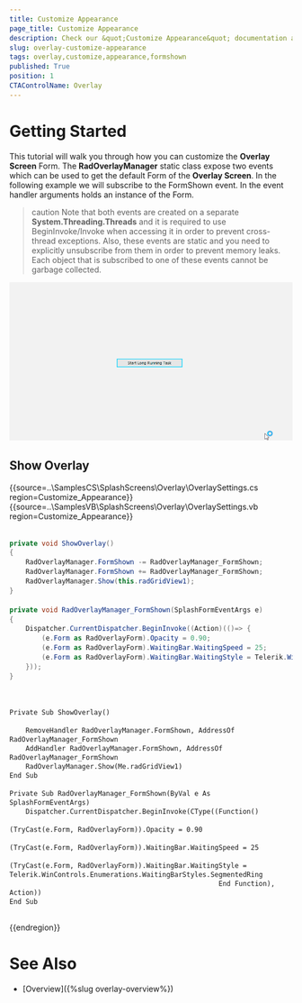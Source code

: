 ```yaml
---
title: Customize Appearance
page_title: Customize Appearance 
description: Check our &quot;Customize Appearance&quot; documentation article for the Overlay Screen {{ site.framework_name }} control.
slug: overlay-customize-appearance
tags: overlay,customize,appearance,formshown
published: True
position: 1
CTAControlName: Overlay
---
```


# Getting Started

This tutorial will walk you through how you can customize the __Overlay Screen__ Form. The __RadOverlayManager__ static class expose two events which can be used to get the default Form of the __Overlay Screen__. In the following example we will subscribe to the FormShown event. In the event handler arguments holds an instance of the Form. 

>caution Note that both events are created on a separate __System.Threading.Threads__ and it is required to use BeginInvoke/Invoke when accessing it in order to prevent cross-thread exceptions. Also, these events are static and you need to explicitly unsubscribe from them in order to prevent memory leaks. Each object that is subscribed to one of these events cannot be garbage collected.

![WinForms RadOverlay Getting Started](images/overlay-customize-appearance1.gif)

## Show Overlay

{{source=..\SamplesCS\SplashScreens\Overlay\OverlaySettings.cs region=Customize_Appearance}} 
{{source=..\SamplesVB\SplashScreens\Overlay\OverlaySettings.vb region=Customize_Appearance}} 

````C#

private void ShowOverlay()
{
	RadOverlayManager.FormShown -= RadOverlayManager_FormShown;
    RadOverlayManager.FormShown += RadOverlayManager_FormShown;
    RadOverlayManager.Show(this.radGridView1);            
}

private void RadOverlayManager_FormShown(SplashFormEventArgs e)
{
    Dispatcher.CurrentDispatcher.BeginInvoke((Action)(()=> {
        (e.Form as RadOverlayForm).Opacity = 0.90;
		(e.Form as RadOverlayForm).WaitingBar.WaitingSpeed = 25;
        (e.Form as RadOverlayForm).WaitingBar.WaitingStyle = Telerik.WinControls.Enumerations.WaitingBarStyles.SegmentedRing;
    }));
}
	

````
````VB.NET

Private Sub ShowOverlay()

    RemoveHandler RadOverlayManager.FormShown, AddressOf RadOverlayManager_FormShown
	AddHandler RadOverlayManager.FormShown, AddressOf RadOverlayManager_FormShown	
	RadOverlayManager.Show(Me.radGridView1)
End Sub

Private Sub RadOverlayManager_FormShown(ByVal e As SplashFormEventArgs)
	Dispatcher.CurrentDispatcher.BeginInvoke(CType((Function()
														(TryCast(e.Form, RadOverlayForm)).Opacity = 0.90
														(TryCast(e.Form, RadOverlayForm)).WaitingBar.WaitingSpeed = 25
														(TryCast(e.Form, RadOverlayForm)).WaitingBar.WaitingStyle = Telerik.WinControls.Enumerations.WaitingBarStyles.SegmentedRing
													End Function), Action))
End Sub


````

{{endregion}}



# See Also

* [Overview]({%slug overlay-overview%})
 
        
